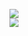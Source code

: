 [![](https://img.shields.io/badge/Made%20With-Github%20Spray-lightgrey.svg?style=for-the-badge&logo=github)](https://github.com/Annihil/github-spray#18736)  
[![](https://i.imgur.com/2DrTn0Z.gif)](https://github.com/Annihil/github-spray)